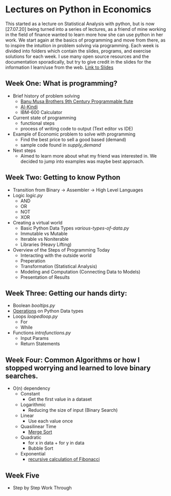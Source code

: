 # Lectures on Python in Economics
This started as a lecture on Statistical Analysis with python, but is now [27.07.20] being turned into a series of lectures, as a friend of mine working in the field of finance wanted to learn more how she can use python in her work. We start again at the basics of programming and move from there, as to inspire the intuition in problem solving via programming. Each week is divided into folders which contain the slides, programs, and exercise solutions for each week. I use many open source resources and the documentation sporadically, but try to give credit in the slides for the information I learn/use from the web.
[Link to Slides](https://docs.google.com/presentation/d/1ObO_9Kft2rsswTm-xTVy4xz6Ih0UPEyGLfgzKlzsJ8I/edit?usp=sharing)
## Week One: What is programming?
- Brief history of problem solving
  - [Banu Musa Brothers 9th Century Programmable flute](https://en.wikipedia.org/wiki/Ban%C5%AB_M%C5%ABs%C4%81)
  - [Al-Kindi](https://de.wikipedia.org/wiki/Al-Kind%C4%AB#Kryptologie)
  - IBM-600 Calculator
- Current state of programming
  - functional steps
  - process of writing code to output (Text editor vs IDE)
- Example of Economic problem to solve with programming
  - Find the best price to sell a good based (demand)
  - sample code found in _supply_demand_
- Next steps
  - Aimed to learn more about what my friend was interested in. We decided to jump into examples was maybe best approach.

## Week Two: Getting to know Python
- Transition from Binary -> Assembler -> High Level Languages
- Logic _logic.py_
  - AND 
  - OR 
  - NOT 
  - XOR 
- Creating a virtual world 
  - Basic Python Data Types _various-types-of-data.py_
  - Immutable vs Mutable 
  - Iterable vs Noniterable 
  - Libraries (Heavy Lifting)
- Overview of the Steps of Programming Today 
  - Interacting with the outside world
  - Preperation 
  - Transformation (Statistical Analysis) 
  - Modeling and Computation (Connecting Data to Models) 
  - Presentation of Results

## Week Three: Getting our hands dirty: 
- Boolean _booltips.py_
- [Operations](https://docs.python.org/3/library/stdtypes.html) on Python Data types
- Loops _loopedloop.py_
  - For 
  - While 
- Functions _introfunctions.py_
  - Input Params 
  - Return Statements

## Week Four: Common Algorithms or how I stopped worrying and learned to love binary searches. 

- O(n) dependency 
  - Constant 
    - Get the first value in a dataset
  - Logarithmic
    - Reducing the size of input (Binary Search)
  - Linear 
    - Use each value once
  - Quasilinear Time
    - [Merge Sort](https://en.wikipedia.org/wiki/Merge_sort)
  - Quadratic 
    - for x in data + for y in data
    - Bubble Sort
  - Exponential
    - [recursive calculation of Fibonacci](https://stackoverflow.com/questions/360748/computational-complexity-of-fibonacci-sequence/360773#360773)

## Week Five
- Step by Step Work Through 
    


